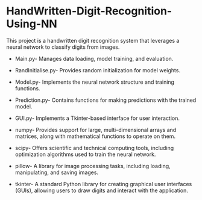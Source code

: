 # HandWritten-Digit-Recognition-Using-NN
This project is a handwritten digit recognition system that leverages a neural network to classify digits from images.

* Main.py- Manages data loading, model training, and evaluation.
* RandInitialise.py- Provides random initialization for model weights.
* Model.py- Implements the neural network structure and training functions.
* Prediction.py- Contains functions for making predictions with the trained model.
* GUI.py- Implements a Tkinter-based interface for user interaction.

* numpy- Provides support for large, multi-dimensional arrays and matrices, along with mathematical functions to operate on them.
* scipy- Offers scientific and technical computing tools, including optimization algorithms used to train the neural network.
* pillow- A library for image processing tasks, including loading, manipulating, and saving images.
* tkinter- A standard Python library for creating graphical user interfaces (GUIs), allowing users to draw digits and interact with the application.
